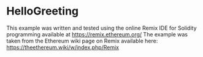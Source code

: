 # HelloGreeting
This example was written and tested using the online Remix IDE for Solidity
programming available at https://remix.ethereum.org/
The example was taken from the Ethereum wiki page on Remix available here:
https://theethereum.wiki/w/index.php/Remix
